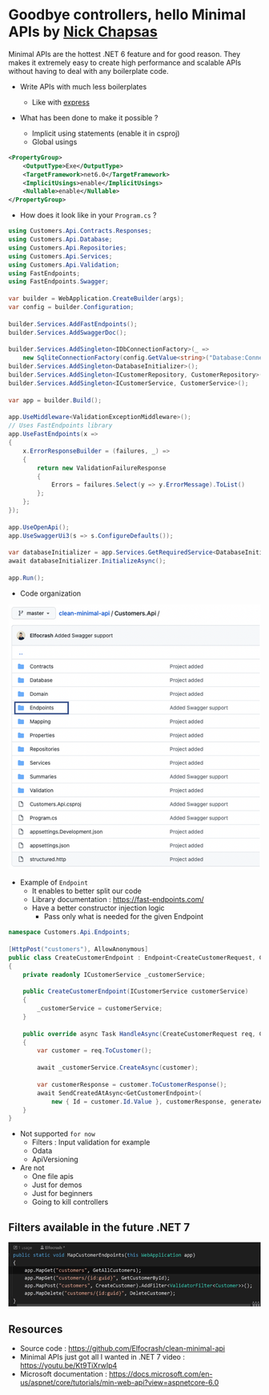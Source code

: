 # Goodbye controllers, hello Minimal APIs by [Nick Chapsas](https://twitter.com/nickchapsas)
Minimal APIs are the hottest .NET 6 feature and for good reason. They makes it extremely easy to create high performance and scalable APIs without having to deal with any boilerplate code.

- Write APIs with much less boilerplates
    - Like with [express](https://expressjs.com/)

- What has been done to make it possible ?
    - Implicit using statements (enable it in csproj)
    - Global usings

```xml
<PropertyGroup>
    <OutputType>Exe</OutputType>
    <TargetFramework>net6.0</TargetFramework>
    <ImplicitUsings>enable</ImplicitUsings>
    <Nullable>enable</Nullable>
</PropertyGroup>
```
- How does it look like in your `Program.cs` ?

```csharp
using Customers.Api.Contracts.Responses;
using Customers.Api.Database;
using Customers.Api.Repositories;
using Customers.Api.Services;
using Customers.Api.Validation;
using FastEndpoints;
using FastEndpoints.Swagger;

var builder = WebApplication.CreateBuilder(args);
var config = builder.Configuration;

builder.Services.AddFastEndpoints();
builder.Services.AddSwaggerDoc();

builder.Services.AddSingleton<IDbConnectionFactory>(_ =>
    new SqliteConnectionFactory(config.GetValue<string>("Database:ConnectionString")));
builder.Services.AddSingleton<DatabaseInitializer>();
builder.Services.AddSingleton<ICustomerRepository, CustomerRepository>();
builder.Services.AddSingleton<ICustomerService, CustomerService>();

var app = builder.Build();

app.UseMiddleware<ValidationExceptionMiddleware>();
// Uses FastEndpoints library
app.UseFastEndpoints(x =>
{
    x.ErrorResponseBuilder = (failures, _) =>
    {
        return new ValidationFailureResponse
        {
            Errors = failures.Select(y => y.ErrorMessage).ToList()
        };
    };
});

app.UseOpenApi();
app.UseSwaggerUi3(s => s.ConfigureDefaults());

var databaseInitializer = app.Services.GetRequiredService<DatabaseInitializer>();
await databaseInitializer.InitializeAsync();

app.Run();
```

- Code organization

![code orga](img/goodbye-controllers/1.png)

- Example of `Endpoint`
    - It enables to better split our code
    - Library documentation : https://fast-endpoints.com/
    - Have a better constructor injection logic
        - Pass only what is needed for the given Endpoint

```csharp
namespace Customers.Api.Endpoints;

[HttpPost("customers"), AllowAnonymous]
public class CreateCustomerEndpoint : Endpoint<CreateCustomerRequest, CustomerResponse>
{
    private readonly ICustomerService _customerService;

    public CreateCustomerEndpoint(ICustomerService customerService)
    {
        _customerService = customerService;
    }

    public override async Task HandleAsync(CreateCustomerRequest req, CancellationToken ct)
    {
        var customer = req.ToCustomer();

        await _customerService.CreateAsync(customer);

        var customerResponse = customer.ToCustomerResponse();
        await SendCreatedAtAsync<GetCustomerEndpoint>(
            new { Id = customer.Id.Value }, customerResponse, generateAbsoluteUrl: true, cancellation: ct);
    }
}
```

- Not supported `for now`
   - Filters : Input validation for example
   - Odata
   - ApiVersioning
- Are not
   - One file apis
   - Just for demos
   - Just for beginners
   - Going to kill controllers

## Filters available in the future .NET 7
![Filters in .NET7 ](img/goodbye-controllers/2.png)

## Resources
- Source code : https://github.com/Elfocrash/clean-minimal-api
- Minimal APIs just got all I wanted in .NET 7 video : https://youtu.be/Kt9TiXrwIp4
- Microsoft documentation : https://docs.microsoft.com/en-us/aspnet/core/tutorials/min-web-api?view=aspnetcore-6.0